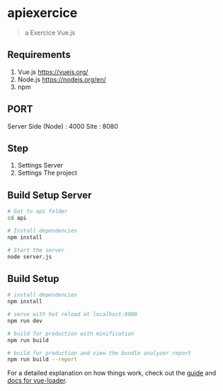 # apiexercice

> a Exercice Vue.js 

## Requirements

1) Vue.js https://vuejs.org/
2) Node.js https://nodejs.org/en/
3) npm 

## PORT

Server Side (Node) : 4000
Site : 8080

## Step

1) Settings Server
2) Settings The project

## Build Setup Server

``` bash
# Got to api folder
cd api

# Install dependencies
npm install

# Start the server
node server.js

``` 

## Build Setup

``` bash
# install dependencies
npm install

# serve with hot reload at localhost:8080
npm run dev

# build for production with minification
npm run build

# build for production and view the bundle analyzer report
npm run build --report
```

For a detailed explanation on how things work, check out the [guide](http://vuejs-templates.github.io/webpack/) and [docs for vue-loader](http://vuejs.github.io/vue-loader).
